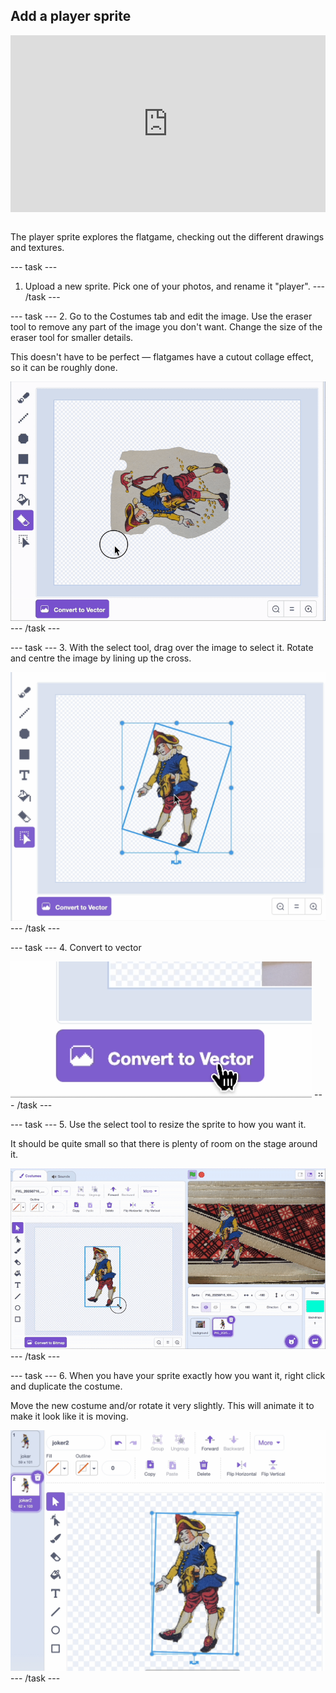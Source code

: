 ## Add a player sprite

<html>
<div style="position: relative; overflow: hidden; padding-top: 56.25%;">
<iframe style="position: absolute; top: 0; left: 0; right: 0; width: 100%; height: 100%; border: none;" src="https://www.youtube.com/embed/vX0Lymnyizg?rel=0&cc_load_policy=1" allowfullscreen allow="accelerometer; autoplay; clipboard-write; encrypted-media; gyroscope; picture-in-picture; web-share">
</iframe>
</div><br>
</html>

The player sprite explores the flatgame, checking out the different drawings and textures.

--- task ---
1. Upload a new sprite. Pick one of your photos, and rename it "player".
--- /task ---

--- task ---
2. Go to the Costumes tab and edit the image. Use the eraser tool to remove any part of the image you don't want. Change the size of the eraser tool for smaller details.

This doesn't have to be perfect — flatgames have a cutout collage effect, so it can be roughly done.

![Animation of eraser tool with joker card in Scratch editor](images/player.gif)
--- /task ---

--- task ---
3. With the select tool, drag over the image to select it. Rotate and centre the image by lining up the cross.

![Blue select line around card in the Scratch editor](images/centre.png)
--- /task ---

--- task ---
4. Convert to vector

![Screenshot of the 'Convert to Vector' icon in the Scratch editor](images/vector.png)
--- /task ---

--- task ---
5. Use the select tool to resize the sprite to how you want it. 

It should be quite small so that there is plenty of room on the stage around it.

![Animated screenshot of changing the size of a sprite in the Scratch editor](images/size.gif)
--- /task ---

--- task ---
6. When you have your sprite exactly how you want it, right click and duplicate the costume.

Move the new costume and/or rotate it very slightly. This will animate it to make it look like it is moving.

![Screenshot of costume sprites in the Scratch editor](images/rotate.png)
--- /task ---

